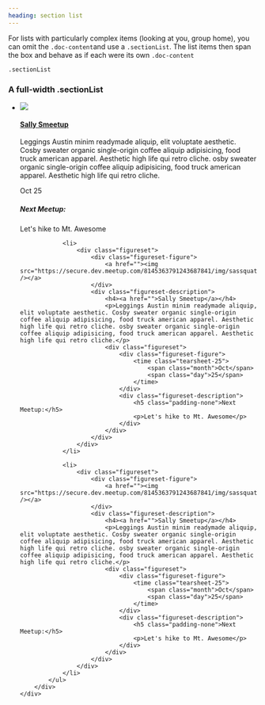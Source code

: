 ```yaml
---
heading: section list
---
```


<div class="line-gutters">
	<div class="unit size1of3">
		<p>For lists with particularly complex items (looking at you, group home), you can omit the <code>.doc-content</code>and use a <code>.sectionList</code>. The list items then span the box and behave as if each were its own <code>.doc-content</code></p>
		<p><code>.sectionList</code></p>
	</div>
	<div class="lastUnit">
		<div class="doc-box">
			<div class="doc-content">
				<h3>A full-width .sectionList</h3>
			</div>
			<ul class="sectionList">
				<li>
					<div class="figureset">
						<div class="figureset-figure">
							<a href=""><img src="https://secure.dev.meetup.com/8145363791243687841/img/sassquatch_assets/100.gif" /></a>
						</div>
						<div class="figureset-description">
							<h4><a href="">Sally Smeetup</a></h4>
							<p>Leggings Austin minim readymade aliquip, elit voluptate aesthetic. Cosby sweater organic single-origin coffee aliquip adipisicing, food truck american apparel. Aesthetic high life qui retro cliche. osby sweater organic single-origin coffee aliquip adipisicing, food truck american apparel. Aesthetic high life qui retro cliche.</p>
							<div class="figureset">
								<div class="figureset-figure">
									<time class="tearsheet-25">
										<span class="month">Oct</span>
										<span class="day">25</span>
									</time>
								</div>
								<div class="figureset-description">
									<h5 class="padding-none">Next Meetup:</h5>
									<p>Let's hike to Mt. Awesome</p>
								</div>
							</div>
						</div>
					</div>
				</li>
			
				<li>
					<div class="figureset">
						<div class="figureset-figure">
							<a href=""><img src="https://secure.dev.meetup.com/8145363791243687841/img/sassquatch_assets/100.gif" /></a>
						</div>
						<div class="figureset-description">
							<h4><a href="">Sally Smeetup</a></h4>
							<p>Leggings Austin minim readymade aliquip, elit voluptate aesthetic. Cosby sweater organic single-origin coffee aliquip adipisicing, food truck american apparel. Aesthetic high life qui retro cliche. osby sweater organic single-origin coffee aliquip adipisicing, food truck american apparel. Aesthetic high life qui retro cliche.</p>
							<div class="figureset">
								<div class="figureset-figure">
									<time class="tearsheet-25">
										<span class="month">Oct</span>
										<span class="day">25</span>
									</time>
								</div>
								<div class="figureset-description">
									<h5 class="padding-none">Next Meetup:</h5>
									<p>Let's hike to Mt. Awesome</p>
								</div>
							</div>
						</div>
					</div>
				</li>
			
				<li>
					<div class="figureset">
						<div class="figureset-figure">
							<a href=""><img src="https://secure.dev.meetup.com/8145363791243687841/img/sassquatch_assets/100.gif" /></a>
						</div>
						<div class="figureset-description">
							<h4><a href="">Sally Smeetup</a></h4>
							<p>Leggings Austin minim readymade aliquip, elit voluptate aesthetic. Cosby sweater organic single-origin coffee aliquip adipisicing, food truck american apparel. Aesthetic high life qui retro cliche. osby sweater organic single-origin coffee aliquip adipisicing, food truck american apparel. Aesthetic high life qui retro cliche.</p>
							<div class="figureset">
								<div class="figureset-figure">
									<time class="tearsheet-25">
										<span class="month">Oct</span>
										<span class="day">25</span>
									</time>
								</div>
								<div class="figureset-description">
									<h5 class="padding-none">Next Meetup:</h5>
									<p>Let's hike to Mt. Awesome</p>
								</div>
							</div>
						</div>
					</div>
				</li>	
			</ul>
		</div>
	</div>
</div>
